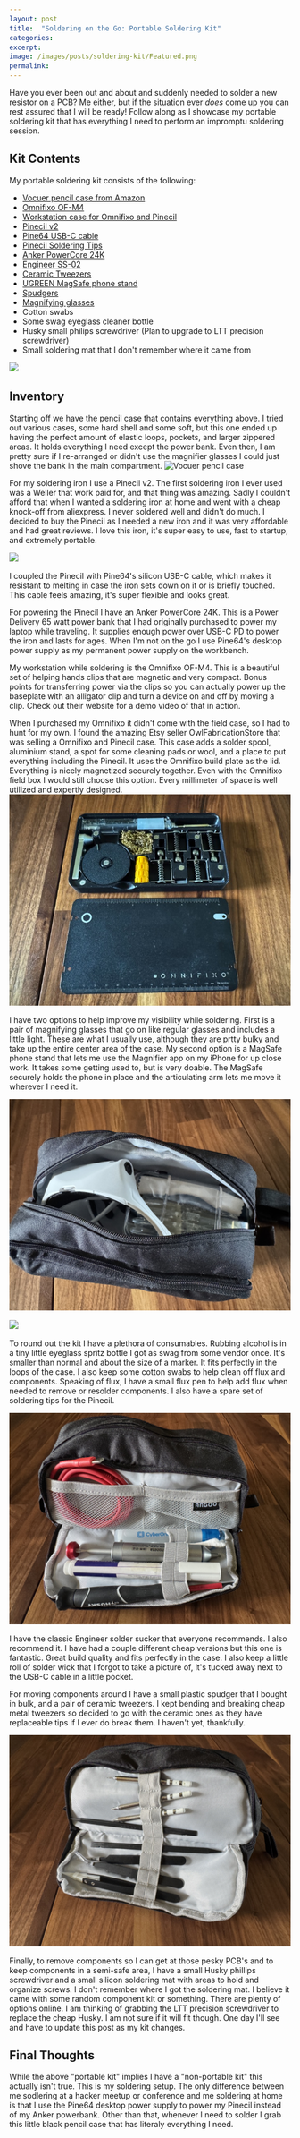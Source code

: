 ```yaml
---
layout: post
title:  "Soldering on the Go: Portable Soldering Kit"
categories: 
excerpt: 
image: /images/posts/soldering-kit/Featured.png
permalink: 
---
```


Have you ever been out and about and suddenly needed to solder a new resistor on a PCB? Me either, but if the situation ever _does_ come up you can rest assured that I will be ready! Follow along as I showcase my portable soldering kit that has everything I need to perform an impromptu soldering session.

## Kit Contents
My portable soldering kit consists of the following:
- [Vocuer pencil case from Amazon](https://www.amazon.com/dp/B0D4HTDK4Q)
- [Omnifixo OF-M4](https://omnifixo.com/en-us/products/omnifixo-m4-makers-third-hand)
- [Workstation case for Omnifixo and Pinecil](https://www.etsy.com/listing/1568326206/workstation-case-for-pinecil-soldering)
- [Pinecil v2](https://pine64.com/product/pinecil-smart-mini-portable-soldering-iron/)
- [Pine64 USB-C cable](https://pine64.com/product/usb-type-c-to-usb-type-c-silicone-power-charging-cable-1-5-meter-length/)
- [Pinecil Soldering Tips](https://pine64.com/product/pinecil-soldering-tip-set-fine/)
- [Anker PowerCore 24K](https://www.amazon.com/dp/B0B9XHR6BG)
- [Engineer SS-02](https://www.amazon.com/dp/B002MJMXD4)
- [Ceramic Tweezers](https://www.amazon.com/dp/B0DB298PWV)
- [UGREEN MagSafe phone stand](https://www.amazon.com/dp/B0D2QXRW9K)
- [Spudgers](https://www.amazon.com/dp/B0C9LBZCSK)
- [Magnifying glasses](https://www.amazon.com/YOCTOSUN-Rechargeable-Magnifying-Professional-Interchangeable/dp/B07T4KPYN2/)
- Cotton swabs
- Some swag eyeglass cleaner bottle
- Husky small philips screwdriver (Plan to upgrade to LTT precision screwdriver)
- Small soldering mat that I don't remember where it came from

![](/images/posts/soldering-kit/AllItems.jpeg)

## Inventory
Starting off we have the pencil case that contains everything above. I tried out various cases, some hard shell and some soft, but this one ended up having the perfect amount of elastic loops, pockets, and larger zippered areas. It holds everything I need except the power bank. Even then, I am pretty sure if I re-arranged or didn't use the magnifier glasses I could just shove the bank in the main compartment. 
![Vocuer pencil case](/images/posts/soldering-kit/Assembled.jpeg)

For my soldering iron I use a Pinecil v2. The first soldering iron I ever used was a Weller that work paid for, and that thing was amazing. Sadly I couldn't afford that when I wanted a soldering iron at home and went with a cheap knock-off from aliexpress. I never soldered well and didn't do much. I decided to buy the Pinecil as I needed a new iron and it was very affordable and had great reviews. I love this iron, it's super easy to use, fast to startup, and extremely portable.

![](/images/posts/soldering-kit/CaseBottom.jpeg)

I coupled the Pinecil with Pine64's silicon USB-C cable, which makes it resistant to melting in case the iron sets down on it or is briefly touched. This cable feels amazing, it's super flexible and looks great. 

For powering the Pinecil I have an Anker PowerCore 24K. This is a Power Delivery 65 watt power bank that I had originally purchased to power my laptop while traveling. It supplies enough power over USB-C PD to power the iron and lasts for ages. When I'm not on the go I use Pine64's desktop power supply as my permanent power supply on the workbench. 

My workstation while soldering is the Omnifixo OF-M4. This is a beautiful set of helping hands clips that are magnetic and very compact. Bonus points for transferring power via the clips so you can actually power up the baseplate with an alligator clip and turn a device on and off by moving a clip. Check out their website for a demo video of that in action.

When I purchased my Omnifixo it didn't come with the field case, so I had to hunt for my own. I found the amazing Etsy seller OwlFabricationStore that was selling a Omnifixo and Pinecil case. This case adds a solder spool, aluminium stand, a spot for some cleaning pads or wool, and a place to put everything including the Pinecil. It uses the Omnifixo build plate as the lid. Everything is nicely magnetized securely together. Even with the Omnifixo field box I would still choose this option. Every millimeter of space is well utilized and expertly designed. 
![Omnifixo workstation](/images/posts/soldering-kit/OmnifixoWorkstation.jpg)

I have two options to help improve my visibility while soldering. First is a pair of magnifying glasses that go on like regular glasses and includes a little light. These are what I usually use, although they are prtty bulky and take up the entire center area of the case. My second option is a MagSafe phone stand that lets me use the Magnifier app on my iPhone for up close work. It takes some getting used to, but is very doable. The MagSafe securely holds the phone in place and the articulating arm lets me move it wherever I need it. 

![](/images/posts/soldering-kit/CaseCenter.jpeg)

![](/images/posts/soldering-kit/iPhone.jpeg)

To round out the kit I have a plethora of consumables. Rubbing alcohol is in a tiny little eyeglass spritz bottle I got as swag from some vendor once. It's smaller than normal and about the size of a marker. It fits perfectly in the loops of the case. I also keep some cotton swabs to help clean off flux and components. Speaking of flux, I have a small flux pen to help add flux when needed to remove or resolder components. I also have a spare set of soldering tips for the Pinecil.

![](/images/posts/soldering-kit/CaseLeft.jpeg)

I have the classic Engineer solder sucker that everyone recommends. I also recommend it. I have had a couple different cheap versions but this one is fantastic. Great build quality and fits perfectly in the case. I also keep a little roll of solder wick that I forgot to take a picture of, it's tucked away next to the USB-C cable in a little pocket.

For moving components around I have a small plastic spudger that I bought in bulk, and a pair of ceramic tweezers. I kept bending and breaking cheap metal tweezers so decided to go with the ceramic ones as they have replaceable tips if I ever do break them. I haven't yet, thankfully. 

![](/images/posts/soldering-kit/CaseRight.jpeg)

Finally, to remove components so I can get at those pesky PCB's and to keep components in a semi-safe area, I have a small Husky phillips screwdriver and a small silicon soldering mat with areas to hold and organize screws. I don't remember where I got the soldering mat. I believe it came with some random component kit or something. There are plenty of options online. I am thinking of grabbing the LTT precision screwdriver to replace the cheap Husky. I am not sure if it will fit though. One day I'll see and have to update this post as my kit changes.

## Final Thoughts
While the above "portable kit" implies I have a "non-portable kit" this actually isn't true. This is my soldering setup. The only difference between me sodlering at a hacker meetup or conference and me soldering at home is that I use the Pine64 desktop power supply to power my Pinecil instead of my Anker powerbank. Other than that, whenever I need to solder I grab this little black pencil case that has literaly everything I need.